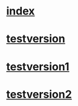 # [index](index.md)
# [testversion](testversion.md)
# [testversion1](testversion1.md)
# [testversion2](testversion2.md)
